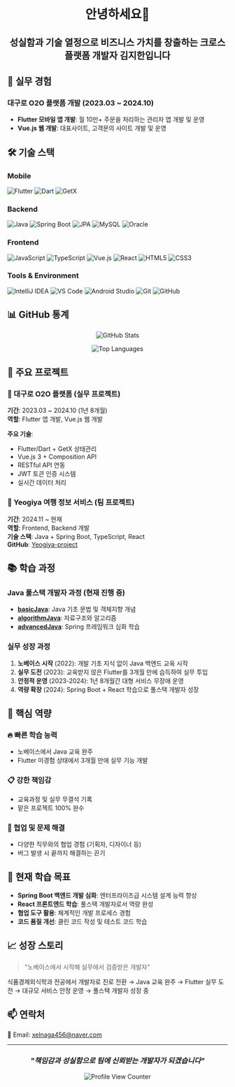<div align="center">

# 안녕하세요👋

## 성실함과 기술 열정으로 비즈니스 가치를 창출하는 크로스플랫폼 개발자 김지한입니다

</div>

## 🚀 **실무 경험**

### **대구로 O2O 플랫폼 개발 (2023.03 ~ 2024.10)**
- **Flutter 모바일 앱 개발**: 월 10만+ 주문을 처리하는 관리자 앱 개발 및 운영
- **Vue.js 웹 개발**: 대표사이트, 고객문의 사이트 개발 및 운영 

## 🛠️ **기술 스택**

### **Mobile**
![Flutter](https://img.shields.io/badge/Flutter-02569B?style=for-the-badge&logo=flutter&logoColor=white)
![Dart](https://img.shields.io/badge/Dart-0175C2?style=for-the-badge&logo=dart&logoColor=white)
![GetX](https://img.shields.io/badge/GetX-9C27B0?style=for-the-badge&logo=flutter&logoColor=white)

### **Backend**
![Java](https://img.shields.io/badge/Java-007396?style=for-the-badge&logo=java&logoColor=white)
![Spring Boot](https://img.shields.io/badge/Spring_Boot-6DB33F?style=for-the-badge&logo=spring-boot&logoColor=white)
![JPA](https://img.shields.io/badge/JPA-59666C?style=for-the-badge&logo=hibernate&logoColor=white)
![MySQL](https://img.shields.io/badge/MySQL-4479A1?style=for-the-badge&logo=mysql&logoColor=white)
![Oracle](https://img.shields.io/badge/Oracle-F80000?style=for-the-badge&logo=oracle&logoColor=white)

### **Frontend**
![JavaScript](https://img.shields.io/badge/JavaScript-F7DF1E?style=for-the-badge&logo=javascript&logoColor=black)
![TypeScript](https://img.shields.io/badge/TypeScript-3178C6?style=for-the-badge&logo=typescript&logoColor=white)
![Vue.js](https://img.shields.io/badge/Vue.js-4FC08D?style=for-the-badge&logo=vue.js&logoColor=white)
![React](https://img.shields.io/badge/React-61DAFB?style=for-the-badge&logo=react&logoColor=black)
![HTML5](https://img.shields.io/badge/HTML5-E34F26?style=for-the-badge&logo=html5&logoColor=white)
![CSS3](https://img.shields.io/badge/CSS3-1572B6?style=for-the-badge&logo=css3&logoColor=white)

### **Tools & Environment**
![IntelliJ IDEA](https://img.shields.io/badge/IntelliJ_IDEA-000000?style=for-the-badge&logo=intellij-idea&logoColor=white)
![VS Code](https://img.shields.io/badge/VS_Code-007ACC?style=for-the-badge&logo=visual-studio-code&logoColor=white)
![Android Studio](https://img.shields.io/badge/Android_Studio-3DDC84?style=for-the-badge&logo=android-studio&logoColor=white)
![Git](https://img.shields.io/badge/Git-F05032?style=for-the-badge&logo=git&logoColor=white)
![GitHub](https://img.shields.io/badge/GitHub-181717?style=for-the-badge&logo=github&logoColor=white)

## 📊 **GitHub 통계**

<div align="center">

![GitHub Stats](https://github-readme-stats.vercel.app/api?username=IsKJH&show_icons=true&theme=default&hide_border=true&count_private=true)

![Top Languages](https://github-readme-stats.vercel.app/api/top-langs/?username=IsKJH&layout=compact&theme=default&hide_border=true)

</div>

## 💼 **주요 프로젝트**

### **🏪 대구로 O2O 플랫폼** (실무 프로젝트)
**기간**: 2023.03 ~ 2024.10 (1년 8개월)  
**역할**: Flutter 앱 개발, Vue.js 웹 개발  

**주요 기술**:
- Flutter/Dart + GetX 상태관리
- Vue.js 3 + Composition API
- RESTful API 연동
- JWT 토큰 인증 시스템
- 실시간 데이터 처리

### **🏨 Yeogiya 여행 정보 서비스** (팀 프로젝트)
**기간**: 2024.11 ~ 현재  
**역할**: Frontend, Backend 개발  
**기술 스택**: Java + Spring Boot, TypeScript, React  
**GitHub**: [Yeogiya-project](https://github.com/Yeogiya-project)

## 📚 **학습 과정**

### **Java 풀스택 개발자 과정 (현재 진행 중)**
- **[basicJava](https://github.com/IsKJH/basicJava)**: Java 기초 문법 및 객체지향 개념
- **[algorithmJava](https://github.com/IsKJH/algorithmJava)**: 자료구조와 알고리즘
- **[advancedJava](https://github.com/IsKJH/advancedJava)**: Spring 프레임워크 심화 학습

### **실무 성장 과정**
1. **노베이스 시작** (2022): 개발 기초 지식 없이 Java 백엔드 교육 시작
2. **실무 도전** (2023): 교육받지 않은 Flutter를 3개월 만에 습득하여 실무 투입
3. **안정적 운영** (2023-2024): 1년 8개월간 대형 서비스 무장애 운영
4. **역량 확장** (2024): Spring Boot + React 학습으로 풀스택 개발자 성장

## 🎯 **핵심 역량**

### **🔥 빠른 학습 능력**
- 노베이스에서 Java 교육 완주
- Flutter 미경험 상태에서 3개월 만에 실무 기능 개발

### **📋 강한 책임감**
- 교육과정 및 실무 무결석 기록
- 맡은 프로젝트 100% 완수

### **🤝 협업 및 문제 해결**
- 다양한 직무와의 협업 경험 (기획자, 디자이너 등)
- 버그 발생 시 끝까지 해결하는 끈기

## 🌱 **현재 학습 목표**

- **Spring Boot 백엔드 개발 심화**: 엔터프라이즈급 시스템 설계 능력 향상
- **React 프론트엔드 학습**: 풀스택 개발자로서 역량 완성
- **협업 도구 활용**: 체계적인 개발 프로세스 경험
- **코드 품질 개선**: 클린 코드 작성 및 테스트 코드 학습

## 📈 **성장 스토리**

> "노베이스에서 시작해 실무에서 검증받은 개발자"

식품경제외식학과 전공에서 개발자로 진로 전환 → Java 교육 완주 → Flutter 실무 도전 → 대규모 서비스 안정 운영 → 풀스택 개발자 성장 중

## 📫 **연락처**

📧 Email: xelnaga456@naver.com

---

<div align="center">

### *"책임감과 성실함으로 팀에 신뢰받는 개발자가 되겠습니다"*

![Profile View Counter](https://komarev.com/ghpvc/?username=IsKJH&color=blue)

</div>
